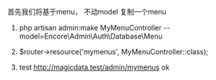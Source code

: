 首先我们将基于menu， 不动model 复制一个menu

1.  php artisan admin:make MyMenuController --model=Encore\\Admin\\Auth\\Database\\Menu

2.  $router->resource('mymenus', MyMenuController::class);

3. test http://magicdata.test/admin/mymenus  ok


